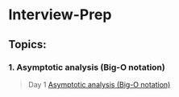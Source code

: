# Interview-Prep

## Topics: 

### 1. Asymptotic analysis (Big-O notation)


> Day 1
  [Asymptotic analysis (Big-O notation)](https://www.youtube.com/watch?v=V42FBiohc6c&list=PL2_aWCzGMAwI9HK8YPVBjElbLbI3ufctn)
  


